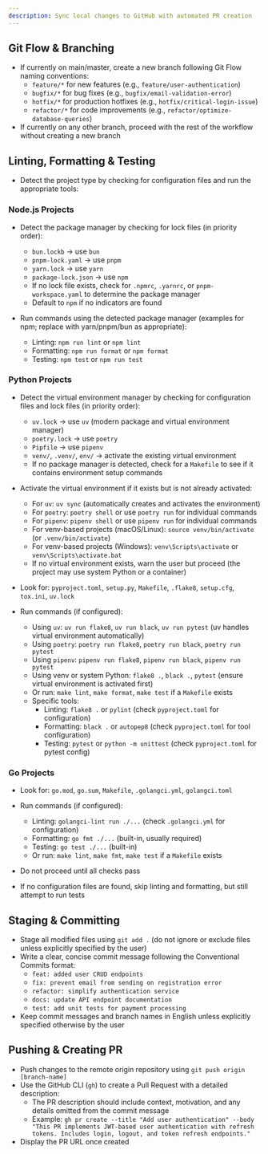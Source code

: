 ```yaml
---
description: Sync local changes to GitHub with automated PR creation
---
```


## Git Flow & Branching

* If currently on main/master, create a new branch following Git Flow naming conventions:
  * `feature/*` for new features (e.g., `feature/user-authentication`)
  * `bugfix/*` for bug fixes (e.g., `bugfix/email-validation-error`)
  * `hotfix/*` for production hotfixes (e.g., `hotfix/critical-login-issue`)
  * `refactor/*` for code improvements (e.g., `refactor/optimize-database-queries`)
* If currently on any other branch, proceed with the rest of the workflow without creating a new branch

## Linting, Formatting & Testing

* Detect the project type by checking for configuration files and run the appropriate tools:

### Node.js Projects

* Detect the package manager by checking for lock files (in priority order):
  * `bun.lockb` → use `bun`
  * `pnpm-lock.yaml` → use `pnpm`
  * `yarn.lock` → use `yarn`
  * `package-lock.json` → use `npm`
  * If no lock file exists, check for `.npmrc`, `.yarnrc`, or `pnpm-workspace.yaml` to determine the package manager
  * Default to `npm` if no indicators are found

* Run commands using the detected package manager (examples for npm; replace with yarn/pnpm/bun as appropriate):
  * Linting: `npm run lint` or `npm lint`
  * Formatting: `npm run format` or `npm format`
  * Testing: `npm test` or `npm run test`

### Python Projects

* Detect the virtual environment manager by checking for configuration files and lock files (in priority order):
  * `uv.lock` → use `uv` (modern package and virtual environment manager)
  * `poetry.lock` → use `poetry`
  * `Pipfile` → use `pipenv`
  * `venv/`, `.venv/`, `env/` → activate the existing virtual environment
  * If no package manager is detected, check for a `Makefile` to see if it contains environment setup commands

* Activate the virtual environment if it exists but is not already activated:
  * For `uv`: `uv sync` (automatically creates and activates the environment)
  * For `poetry`: `poetry shell` or use `poetry run` for individual commands
  * For `pipenv`: `pipenv shell` or use `pipenv run` for individual commands
  * For venv-based projects (macOS/Linux): `source venv/bin/activate` (or `.venv/bin/activate`)
  * For venv-based projects (Windows): `venv\Scripts\activate` or `venv\Scripts\activate.bat`
  * If no virtual environment exists, warn the user but proceed (the project may use system Python or a container)

* Look for: `pyproject.toml`, `setup.py`, `Makefile`, `.flake8`, `setup.cfg`, `tox.ini`, `uv.lock`
* Run commands (if configured):
  * Using `uv`: `uv run flake8`, `uv run black`, `uv run pytest` (uv handles virtual environment automatically)
  * Using `poetry`: `poetry run flake8`, `poetry run black`, `poetry run pytest`
  * Using `pipenv`: `pipenv run flake8`, `pipenv run black`, `pipenv run pytest`
  * Using venv or system Python: `flake8 .`, `black .`, `pytest` (ensure virtual environment is activated first)
  * Or run: `make lint`, `make format`, `make test` if a `Makefile` exists
  * Specific tools:
    * Linting: `flake8 .` or `pylint` (check `pyproject.toml` for configuration)
    * Formatting: `black .` or `autopep8` (check `pyproject.toml` for tool configuration)
    * Testing: `pytest` or `python -m unittest` (check `pyproject.toml` for pytest config)

### Go Projects

* Look for: `go.mod`, `go.sum`, `Makefile`, `.golangci.yml`, `golangci.toml`
* Run commands (if configured):
  * Linting: `golangci-lint run ./...` (check `.golangci.yml` for configuration)
  * Formatting: `go fmt ./...` (built-in, usually required)
  * Testing: `go test ./...` (built-in)
  * Or run: `make lint`, `make fmt`, `make test` if a `Makefile` exists

* Do not proceed until all checks pass
* If no configuration files are found, skip linting and formatting, but still attempt to run tests

## Staging & Committing

* Stage all modified files using `git add .` (do not ignore or exclude files unless explicitly specified by the user)
* Write a clear, concise commit message following the Conventional Commits format:
  * `feat: added user CRUD endpoints`
  * `fix: prevent email from sending on registration error`
  * `refactor: simplify authentication service`
  * `docs: update API endpoint documentation`
  * `test: add unit tests for payment processing`
* Keep commit messages and branch names in English unless explicitly specified otherwise by the user

## Pushing & Creating PR

* Push changes to the remote origin repository using `git push origin [branch-name]`
* Use the GitHub CLI (`gh`) to create a Pull Request with a detailed description:
  * The PR description should include context, motivation, and any details omitted from the commit message
  * Example: `gh pr create --title "Add user authentication" --body "This PR implements JWT-based user authentication with refresh tokens. Includes login, logout, and token refresh endpoints."`
* Display the PR URL once created

